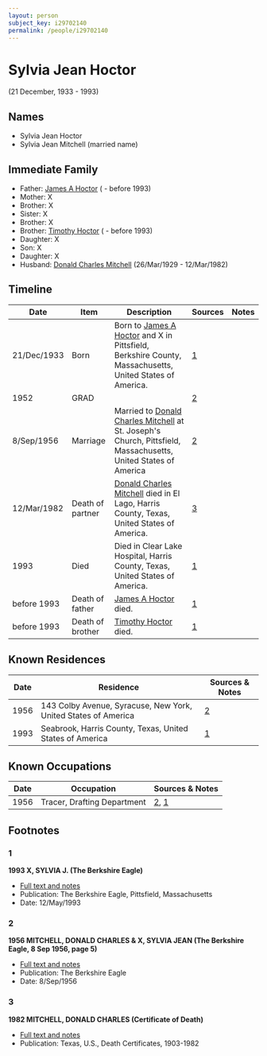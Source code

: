 ```yaml
---
layout: person
subject_key: i29702140
permalink: /people/i29702140
---
```


# Sylvia Jean Hoctor
(21 December, 1933 - 1993)

## Names

* Sylvia Jean Hoctor
* Sylvia Jean Mitchell (married name)

## Immediate Family

* Father: [James A Hoctor](./@72154199@-james-a-hoctor-b-d1993.md) ( - before 1993)
* Mother: X
* Brother: X
* Sister: X
* Brother: X
* Brother: [Timothy Hoctor](./@74378972@-timothy-hoctor-b-d1993.md) ( - before 1993)
* Daughter: X
* Son: X
* Daughter: X
* Husband: [Donald Charles Mitchell](./@49269448@-donald-charles-mitchell-b1929-3-26-d1982-3-12.md) (26/Mar/1929 - 12/Mar/1982)

## Timeline

Date | Item | Description | Sources | Notes
---|---|---|---|---
21/Dec/1933 | Born | Born to [James A Hoctor](./@72154199@-james-a-hoctor-b-d1993.md) and X in Pittsfield, Berkshire County, Massachusetts, United States of America. | [1](#1) | 
1952 | GRAD |  | [2](#2) | 
8/Sep/1956 | Marriage | Married to [Donald Charles Mitchell](./@49269448@-donald-charles-mitchell-b1929-3-26-d1982-3-12.md) at St. Joseph's Church, Pittsfield, Massachusetts, United States of America | [2](#2) | 
12/Mar/1982 | Death of partner | [Donald Charles Mitchell](./@49269448@-donald-charles-mitchell-b1929-3-26-d1982-3-12.md) died in El Lago, Harris County, Texas, United States of America. | [3](#3) | 
1993 | Died | Died in Clear Lake Hospital, Harris County, Texas, United States of America. | [1](#1) | 
before 1993 | Death of father | [James A Hoctor](./@72154199@-james-a-hoctor-b-d1993.md) died. | [1](#1) | 
before 1993 | Death of brother | [Timothy Hoctor](./@74378972@-timothy-hoctor-b-d1993.md) died. | [1](#1) | 

## Known Residences

Date | Residence | Sources & Notes
---|---|---
1956 | 143 Colby Avenue, Syracuse, New York, United States of America | [2](#2)
1993 | Seabrook, Harris County, Texas, United States of America | [1](#1)

## Known Occupations

Date | Occupation | Sources & Notes
---|---|---
1956 | Tracer, Drafting Department | [2](#2), [1](#1)

## Footnotes

### 1

**1993 X, SYLVIA J. (The Berkshire Eagle)**

* [Full text and notes](../sources/@20185916@-1993-mitchell,-sylvia-j.-the-berkshire-eagle-.md)
* Publication: The Berkshire Eagle, Pittsfield, Massachusetts
* Date: 12/May/1993

### 2

**1956 MITCHELL, DONALD CHARLES & X, SYLVIA JEAN (The Berkshire Eagle, 8 Sep 1956, page 5)**

* [Full text and notes](../sources/@67337826@-1956-mitchell,-donald-charles-&-hoctor,-sylvia-jean-the-berkshire-eagle,-8-sep-1956,-page-5-.md)
* Publication: The Berkshire Eagle
* Date: 8/Sep/1956

### 3

**1982 MITCHELL, DONALD CHARLES (Certificate of Death)**

* [Full text and notes](../sources/@98775872@-1982-mitchell,-donald-charles-certificate-of-death-.md)
* Publication: Texas, U.S., Death Certificates, 1903-1982

